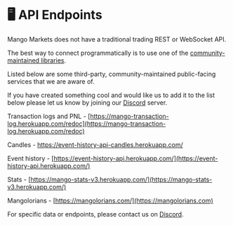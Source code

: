 # 🖥 API Endpoints

Mango Markets does not have a traditional trading REST or WebSocket API.

The best way to connect programmatically is to use one of the [community-maintained libraries](../developer-resources/code-examples.md).

Listed below are some third-party, community-maintained public-facing services that we are aware of.&#x20;

If you have created something cool and would like us to add it to the list below please let us know by joining our [Discord](../discord.md) server.

Transaction logs and PNL - [https://mango-transaction-log.herokuapp.com/redoc](https://mango-transaction-log.herokuapp.com/redoc)

Candles - [https://event-history-api-candles.herokuapp.com/ ](https://event-history-api-candles.herokuapp.com/)

Event history - [https://event-history-api.herokuapp.com/](https://event-history-api.herokuapp.com/)

Stats - [https://mango-stats-v3.herokuapp.com/](https://mango-stats-v3.herokuapp.com/)

Mangolorians - [https://mangolorians.com/](https://mangolorians.com)

For specific data or endpoints, please contact us on [Discord](../discord.md).
